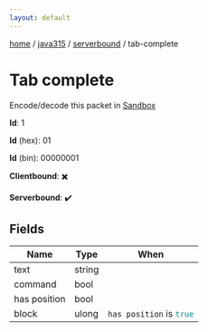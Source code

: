 ```yaml
---
layout: default
---
```


[home](/)  /  [java315](/protocol/java315)  /  [serverbound](/protocol/java315/serverbound)  /  tab-complete

# Tab complete

Encode/decode this packet in [Sandbox](../../../sandbox/java315#serverbound.tab_complete)

**Id**: 1

**Id** (hex): 01

**Id** (bin): 00000001

**Clientbound**: ✖️

**Serverbound**: ✔️

## Fields

Name | Type | When
---|---|:---:
text | string | 
command | bool | 
has position | bool | 
block | ulong | <code>has position</code> is <code><span style="color:#009688">true</span></code>
